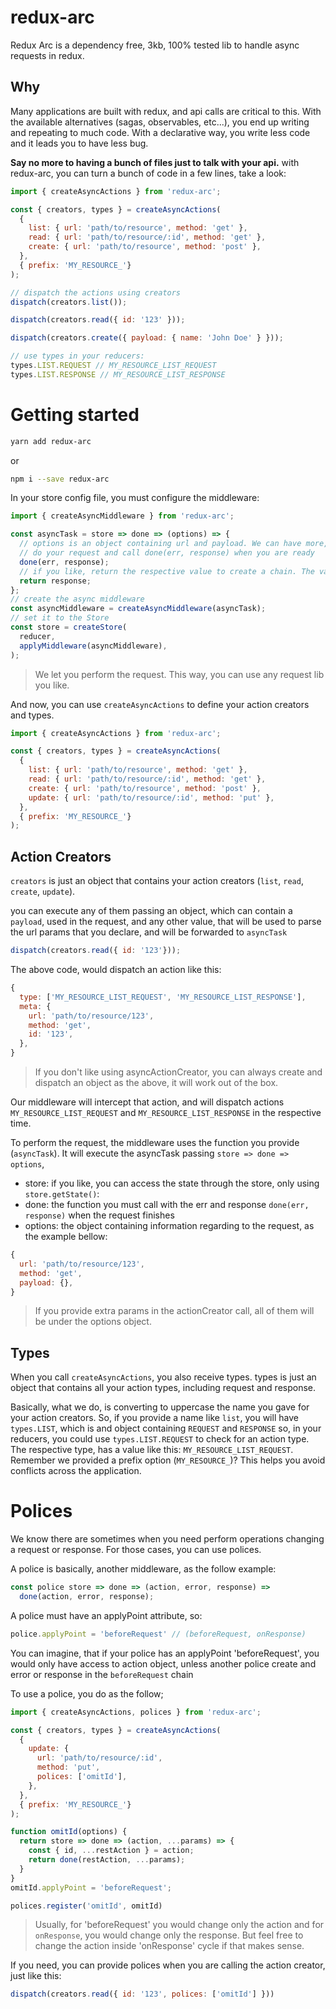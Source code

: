 # redux-arc
Redux Arc is a dependency free, 3kb, 100% tested lib to handle async requests in redux.

## Why
Many applications are built with redux, and api calls are critical to this. With the available alternatives (sagas, observables, etc...), you end up writing and repeating to much code. With a declarative way, you write less code and it leads you to have less bug.

**Say no more to having a bunch of files just to talk with your api.**
with redux-arc, you can turn a bunch of code in a few lines, take a look:

```js
import { createAsyncActions } from 'redux-arc';

const { creators, types } = createAsyncActions(
  {
    list: { url: 'path/to/resource', method: 'get' },
    read: { url: 'path/to/resource/:id', method: 'get' },
    create: { url: 'path/to/resource', method: 'post' },
  },
  { prefix: 'MY_RESOURCE_'}
);

// dispatch the actions using creators
dispatch(creators.list());

dispatch(creators.read({ id: '123' }));

dispatch(creators.create({ payload: { name: 'John Doe' } }));

// use types in your reducers:
types.LIST.REQUEST // MY_RESOURCE_LIST_REQUEST
types.LIST.RESPONSE // MY_RESOURCE_LIST_RESPONSE

```

# Getting started
```bash
yarn add redux-arc
```
or
```bash
npm i --save redux-arc
```

In your store config file, you must configure the middleware:

```js
import { createAsyncMiddleware } from 'redux-arc';

const asyncTask = store => done => (options) => {
  // options is an object containing url and payload. We can have more, we will see it further.
  // do your request and call done(err, response) when you are ready
  done(err, response);
  // if you like, return the respective value to create a chain. The value you return here, will be passed to whom dispatch the action
  return response;
};
// create the async middleware
const asyncMiddleware = createAsyncMiddleware(asyncTask);
// set it to the Store
const store = createStore(
  reducer,
  applyMiddleware(asyncMiddleware),
);
```

> We let you perform the request. This way, you can use any request lib you like.

And now, you can use `createAsyncActions` to define your action creators and types.

```js
import { createAsyncActions } from 'redux-arc';

const { creators, types } = createAsyncActions(
  {
    list: { url: 'path/to/resource', method: 'get' },
    read: { url: 'path/to/resource/:id', method: 'get' },
    create: { url: 'path/to/resource', method: 'post' },
    update: { url: 'path/to/resource/:id', method: 'put' },
  },
  { prefix: 'MY_RESOURCE_'}
);
```

## Action Creators
`creators` is just an object that contains your action creators (`list`, `read`, `create`, `update`).

you can execute any of them passing an object, which can contain a `payload`, used in the request, and any other value, that will be used to parse the url params that you declare, and will be forwarded to `asyncTask`

```js
dispatch(creators.read({ id: '123'}));
```

The above code, would dispatch an action like this:
```js
{
  type: ['MY_RESOURCE_LIST_REQUEST', 'MY_RESOURCE_LIST_RESPONSE'],
  meta: {
    url: 'path/to/resource/123',
    method: 'get',
    id: '123',
  },
}
```

> If you don't like using asyncActionCreator, you can always create and dispatch an object as the above, it will work out of the box.

Our middleware will intercept that action, and will dispatch actions
`MY_RESOURCE_LIST_REQUEST` and `MY_RESOURCE_LIST_RESPONSE` in the respective time.

To perform the request, the middleware uses the function you provide (`asyncTask`). It will execute the asyncTask passing `store => done => options`,
  - store: if you like, you can access the state through the store, only using `store.getState()`:
  - done: the function you must call with the err and response `done(err, response)` when the request finishes
  - options: the object containing information regarding to the request, as the example bellow:

```js
{
  url: 'path/to/resource/123',
  method: 'get',
  payload: {},
}
```

> If you provide extra params in the actionCreator call, all of them will be under the options object.

## Types
When you call `createAsyncActions`, you also receive types. types is just an object that contains all your action types, including request and response.

Basically, what we do, is converting to uppercase the name you gave for your action creators. So, if you provide a name like `list`, you will have
`types.LIST`, which is and object containing `REQUEST` and `RESPONSE`
so, in your reducers, you could use `types.LIST.REQUEST` to check for an action type. The respective type, has a value like this:
`MY_RESOURCE_LIST_REQUEST`. Remember we provided a prefix option (`MY_RESOURCE_`)? This helps you avoid conflicts across the application.

# Polices
We know there are sometimes when you need perform operations changing a request or response. For those cases, you can use polices.

A police is basically, another middleware, as the follow example:

```js
const police store => done => (action, error, response) =>
  done(action, error, response);
```

A police must have an applyPoint attribute, so:

```js
police.applyPoint = 'beforeRequest' // (beforeRequest, onResponse)
```

You can imagine, that if your police has an applyPoint 'beforeRequest', you would only have access to action object, unless another police create and error or response in the `beforeRequest` chain

To use a police, you do as the follow;

```js
import { createAsyncActions, polices } from 'redux-arc';

const { creators, types } = createAsyncActions(
  {
    update: {
      url: 'path/to/resource/:id',
      method: 'put',
      polices: ['omitId'],
    },
  },
  { prefix: 'MY_RESOURCE_'}
);

function omitId(options) {
  return store => done => (action, ...params) => {
    const { id, ...restAction } = action;
    return done(restAction, ...params);
  }
}
omitId.applyPoint = 'beforeRequest';

polices.register('omitId', omitId)

```

> Usually, for 'beforeRequest' you would change only the action and for `onResponse`, you would change only the response. But feel free to change the action inside 'onResponse' cycle if that makes sense.

If you need, you can provide polices when you are calling the action creator, just like this:

```js
dispatch(creators.read({ id: '123', polices: ['omitId'] }))
```
